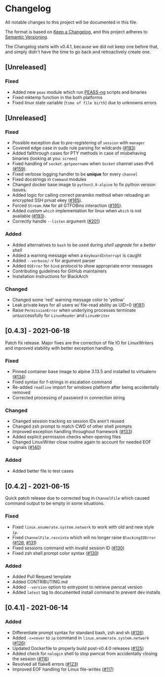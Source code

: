 # Changelog
All notable changes to this project will be documented in this file.

The format is based on [Keep a Changelog](https://keepachangelog.com/en/1.0.0/),
and this project adheres to [Semantic Versioning](https://semver.org/spec/v2.0.0.html).

The Changelog starts with v0.4.1, because we did not keep one before that,
and simply didn't have the time to go back and retroactively create one.

## [Unreleased]

### Fixed
- Added new `peas` module which run [PEASS-ng](https://github.com/carlospolop/PEASS-ng) scripts and binaries
- Fixed mktemp function in the both platforms
- Fixed linux state variable (`time of file birth`) due to unknowns errors

## [Unreleased]

### Fixed
- Possible exception due to _pre-registering_ of `session` with `manager`
- Covered edge case in sudo rule parsing for wildcards ([#183](https://github.com/calebstewart/pwncat/issue/183))
- Added fallthrough cases for PTY methods in case of misbehaving binaries (looking at you: `screen`)
- Fixed handling of `socket.getpeername` when `Socket` channel uses IPv6 ([#159](https://github.com/calebstewart/pwncat/issues/159)).
- Fixed verbose logging handler to be __unique__ for every `channel`
- Fixed docstrings in `Command` modules
- Changed docker base image to `python3.9-alpine` to fix python version issues.
- Added logic for calling correct paramiko method when reloading an encrypted SSH privat ekey ([#185](https://github.com/calebstewart/pwncat/issues/185)).
- Forced `Stream.RAW` for all GTFOBins interaction ([#195](https://github.com/calebstewart/pwncat/issues/195)).
- Added custom `which` implementation for linux when `which` is not available ([#193](https://github.com/calebstewart/pwncat/issues/193)).
- Correctly handle `--listen` argument ([#201](https://github.com/calebstewart/pwncat/issues/201))
### Added
- Added alternatives to `bash` to be used during _shell upgrade_ for a _better shell_
- Added a warning message when a `KeyboardInterrupt` is caught
- Added `--verbose/-V` for argument parser
- Added `OSError` for `bind` protocol to show appropriate error messages
- Contributing guidelines for GitHub maintainers
- Installation instructions for BlackArch
### Changed
- Changed some 'red' warning message color to 'yellow'
- Leak private keys for all users w/ file-read ability as UID=0 ([#181](https://github.com/calebstewart/pwncat/issues/181))
- Raise `PermissionError` when underlying processes terminate unsuccessfully for `LinuxReader` and `LinuxWriter`

## [0.4.3] - 2021-06-18
Patch fix release. Major fixes are the correction of file IO for LinuxWriters and
improved stability with better exception handling.

### Fixed
- Pinned container base image to alpine 3.13.5 and installed to virtualenv ([#134](https://github.com/calebstewart/pwncat/issues/134))
- Fixed syntax for f-strings in escalation command
- Re-added `readline` import for windows platform after being accidentally removed
- Corrected processing of password in connection string
### Changed
- Changed session tracking so session IDs aren't reused
- Changed zsh prompt to match CWD of other shell prompts
- Improved exception handling throughout framework ([#133](https://github.com/calebstewart/pwncat/issues/133))
- Added explicit permission checks when opening files
- Changed LinuxWriter close routine again to account for needed EOF signals ([#140](https://github.com/calebstewart/pwncat/issues/140))
### Added
- Added better file io test cases

## [0.4.2] - 2021-06-15
Quick patch release due to corrected bug in `ChannelFile` which caused command
output to be empty in some situations.

### Fixed
- Fixed `linux.enumerate.system.network` to work with old and new style `ip`.
- Fixed `ChannelFile.recvinto` which will no longer raise `BlockingIOError` ([#126](https://github.com/calebstewart/pwncat/issues/126), [#131](https://github.com/calebstewart/pwncat/issues/131))
- Fixed sessions command with invalid session ID ([#130](https://github.com/calebstewart/pwncat/issues/130))
- Fixed zsh shell prompt color syntax ([#130](https://github.com/calebstewart/pwncat/issues/130))
### Added
- Added Pull Request template
- Added CONTRIBUTING.md
- Added `--version` option to entrypoint to retrieve pwncat version
- Added `latest` tag to documented install command to prevent dev installs

## [0.4.1] - 2021-06-14
### Added
- Differentiate prompt syntax for standard bash, zsh and sh ([#126](https://github.com/calebstewart/pwncat/issues/126))
- Added `-c=never` to `ip` command in `linux.enumerate.system.network`
  ([#126](https://github.com/calebstewart/pwncat/issues/126))
- Updated Dockerfile to properly build post-v0.4.0 releases ([#125](https://github.com/calebstewart/pwncat/issues/125))
- Added check for `nologin` shell to stop pwncat from accidentally
  closing the session ([#116](https://github.com/calebstewart/pwncat/issues/116))
- Resolved all flake8 errors ([#123](https://github.com/calebstewart/pwncat/issues/123))
- Improved EOF handling for Linux file-writes ([#117](https://github.com/calebstewart/pwncat/issues/117))
